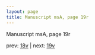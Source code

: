 ```yaml
---
layout: page
title: Manuscript msA, page 19r
---
```


Manuscript msA, page 19r

prev:  [18v](../18v) | next:  [19v](../19v)